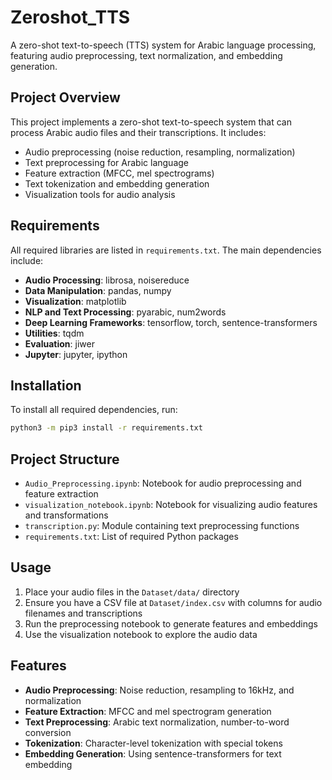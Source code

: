 # Zeroshot_TTS

A zero-shot text-to-speech (TTS) system for Arabic language processing, featuring audio preprocessing, text normalization, and embedding generation.

## Project Overview

This project implements a zero-shot text-to-speech system that can process Arabic audio files and their transcriptions. It includes:

- Audio preprocessing (noise reduction, resampling, normalization)
- Text preprocessing for Arabic language
- Feature extraction (MFCC, mel spectrograms)
- Text tokenization and embedding generation
- Visualization tools for audio analysis

## Requirements

All required libraries are listed in `requirements.txt`. The main dependencies include:

- **Audio Processing**: librosa, noisereduce
- **Data Manipulation**: pandas, numpy
- **Visualization**: matplotlib
- **NLP and Text Processing**: pyarabic, num2words
- **Deep Learning Frameworks**: tensorflow, torch, sentence-transformers
- **Utilities**: tqdm
- **Evaluation**: jiwer
- **Jupyter**: jupyter, ipython

## Installation

To install all required dependencies, run:

```bash
python3 -m pip3 install -r requirements.txt
```

## Project Structure

- `Audio_Preprocessing.ipynb`: Notebook for audio preprocessing and feature extraction
- `visualization_notebook.ipynb`: Notebook for visualizing audio features and transformations
- `transcription.py`: Module containing text preprocessing functions
- `requirements.txt`: List of required Python packages



## Usage

1. Place your audio files in the `Dataset/data/` directory
2. Ensure you have a CSV file at `Dataset/index.csv` with columns for audio filenames and transcriptions
3. Run the preprocessing notebook to generate features and embeddings
4. Use the visualization notebook to explore the audio data

## Features

- **Audio Preprocessing**: Noise reduction, resampling to 16kHz, and normalization
- **Feature Extraction**: MFCC and mel spectrogram generation
- **Text Preprocessing**: Arabic text normalization, number-to-word conversion
- **Tokenization**: Character-level tokenization with special tokens
- **Embedding Generation**: Using sentence-transformers for text embedding